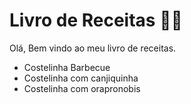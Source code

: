 # Livro de Receitas :man_cook:

Olá, Bem vindo ao meu livro de receitas.

 - Costelinha Barbecue
 - Costelinha com canjiquinha
 - Costelinha com orapronobis
